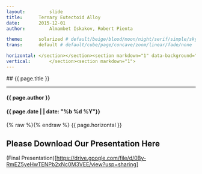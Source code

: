 ```yaml
---
layout:     	slide
title:     	Ternary Eutectoid Alloy
date:      	2015-12-01
author:     	Almambet Iskakov, Robert Pienta

theme:		solarized # default/beige/blood/moon/night/serif/simple/sky/solarized
trans:		default # default/cube/page/concave/zoom/linear/fade/none

horizontal:	</section></section><section markdown="1" data-background="http://matin-hub.github.io/project-pages/img/slidebackground.png"><section markdown="1">
vertical:		</section><section markdown="1">
---
```

<section markdown="1" data-background="http://matin-hub.github.io/project-pages/img/slidebackground.png"><section markdown="1">
## {{ page.title }}

<hr>

#### {{ page.author }}

#### {{ page.date | | date: "%b %d %Y"}}

{% raw  %}{% endraw %} {{ page.horizontal }}
<!-- Start Writing Below in Markdown -->

## Please Download Our Presentation Here
(Final Presentation)[https://drive.google.com/file/d/0By-RmEZ5yeHwTENPb2xNc0M3VEE/view?usp=sharing]

</section></section>
